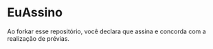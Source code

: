 # EuAssino
Ao forkar esse repositório, você declara que assina e concorda com a realização de prévias.
